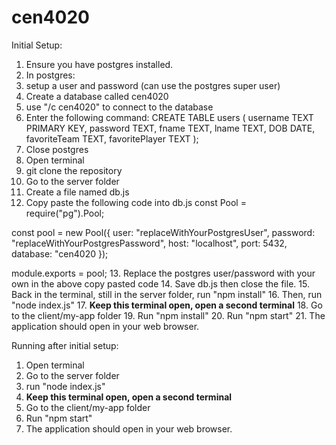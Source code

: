# cen4020
Initial Setup:
1.  Ensure you have postgres installed.
2.  In postgres:
3.  setup a user and password (can use the postgres super user)
4.  Create a database called cen4020
5.  use "/c cen4020" to connect to the database
6.  Enter the following command:
CREATE TABLE users 
(
    username TEXT PRIMARY KEY, 
    password TEXT, 
    fname TEXT, 
    lname TEXT, 
    DOB DATE, 
    favoriteTeam TEXT, 
    favoritePlayer TEXT
);
7.   Close postgres
8.  Open terminal
9.  git clone the repository
10.  Go to the server folder
11.  Create a file named db.js
12.  Copy paste the following code into db.js
const Pool = require("pg").Pool;

const pool = new Pool({
  user: "replaceWithYourPostgresUser",
  password: "replaceWithYourPostgresPassword",
  host: "localhost",
  port: 5432,
  database: "cen4020
});

module.exports = pool;
13.  Replace the postgres user/password with your own in the above copy pasted code
14.  Save db.js then close the file.
15.  Back in the terminal, still in the server folder, run "npm install"
16.  Then, run "node index.js"
17.  ****Keep this terminal open, open a second terminal****
18.  Go to the client/my-app folder
19.  Run "npm install"
20.  Run "npm start"
21.  The application should open in your web browser.

Running after initial setup:
1. Open terminal
2. Go to the server folder
3. run "node index.js"
4. ****Keep this terminal open, open a second terminal****
5. Go to the client/my-app folder
6. Run "npm start"
7. The application should open in your web browser.
